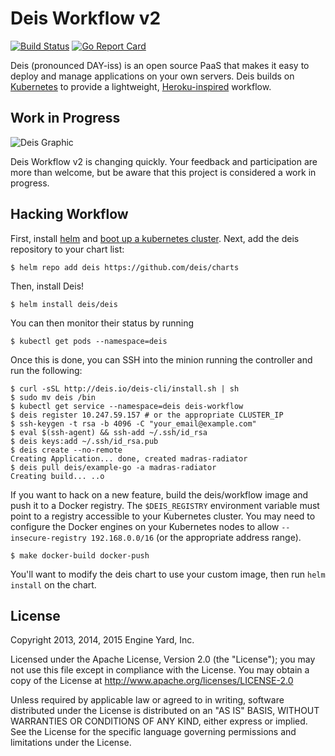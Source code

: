 # Deis Workflow v2

[![Build Status](https://travis-ci.org/deis/workflow.svg?branch=master)](https://travis-ci.org/deis/workflow) [![Go Report Card](http://goreportcard.com/badge/deis/workflow)](http://goreportcard.com/report/deis/workflow)

Deis (pronounced DAY-iss) is an open source PaaS that makes it easy to deploy and manage
applications on your own servers. Deis builds on [Kubernetes](http://kubernetes.io/) to provide
a lightweight, [Heroku-inspired](http://heroku.com) workflow.

## Work in Progress

![Deis Graphic](https://s3-us-west-2.amazonaws.com/get-deis/deis-graphic-small.png)

Deis Workflow v2 is changing quickly. Your feedback and participation are more than welcome, but be
aware that this project is considered a work in progress.

## Hacking Workflow

First, install [helm](http://helm.sh) and [boot up a kubernetes cluster][install-k8s]. Next, add the
deis repository to your chart list:

```console
$ helm repo add deis https://github.com/deis/charts
```

Then, install Deis!

```console
$ helm install deis/deis
```

You can then monitor their status by running

```console
$ kubectl get pods --namespace=deis
```

Once this is done, you can SSH into the minion running the controller and run the following:

```
$ curl -sSL http://deis.io/deis-cli/install.sh | sh
$ sudo mv deis /bin
$ kubectl get service --namespace=deis deis-workflow
$ deis register 10.247.59.157 # or the appropriate CLUSTER_IP
$ ssh-keygen -t rsa -b 4096 -C "your_email@example.com"
$ eval $(ssh-agent) && ssh-add ~/.ssh/id_rsa
$ deis keys:add ~/.ssh/id_rsa.pub
$ deis create --no-remote
Creating Application... done, created madras-radiator
$ deis pull deis/example-go -a madras-radiator
Creating build... ..o
```

If you want to hack on a new feature, build the deis/workflow image and push it to a Docker
registry. The `$DEIS_REGISTRY` environment variable must point to a registry accessible to your
Kubernetes cluster. You may need to configure the Docker engines on your Kubernetes nodes to allow
`--insecure-registry 192.168.0.0/16` (or the appropriate address range).

```console
$ make docker-build docker-push
```

You'll want to modify the deis chart to use your custom image, then run `helm install` on the
chart.

## License

Copyright 2013, 2014, 2015 Engine Yard, Inc.

Licensed under the Apache License, Version 2.0 (the "License"); you may not use this file except in compliance with the License. You may obtain a copy of the License at <http://www.apache.org/licenses/LICENSE-2.0>

Unless required by applicable law or agreed to in writing, software distributed under the License is distributed on an "AS IS" BASIS, WITHOUT WARRANTIES OR CONDITIONS OF ANY KIND, either express or implied. See the License for the specific language governing permissions and limitations under the License.


[install-k8s]: http://kubernetes.io/gettingstarted/
